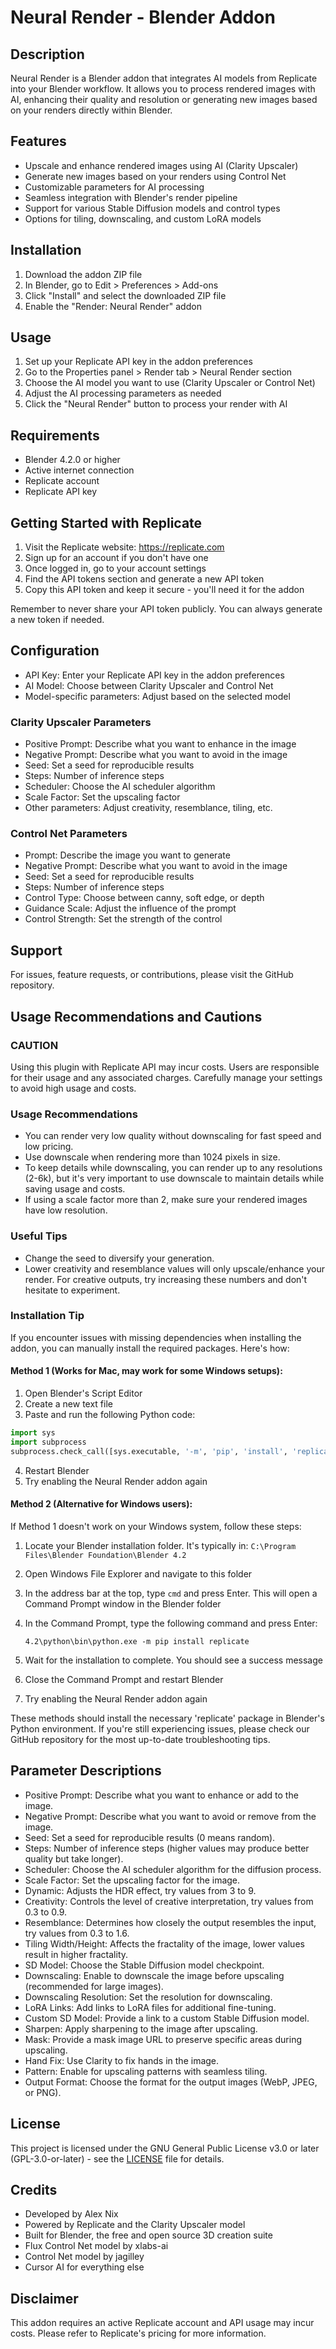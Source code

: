 # Neural Render - Blender Addon

## Description
Neural Render is a Blender addon that integrates AI models from Replicate into your Blender workflow. It allows you to process rendered images with AI, enhancing their quality and resolution or generating new images based on your renders directly within Blender.

## Features
- Upscale and enhance rendered images using AI (Clarity Upscaler)
- Generate new images based on your renders using Control Net
- Customizable parameters for AI processing
- Seamless integration with Blender's render pipeline
- Support for various Stable Diffusion models and control types
- Options for tiling, downscaling, and custom LoRA models

## Installation
1. Download the addon ZIP file
2. In Blender, go to Edit > Preferences > Add-ons
3. Click "Install" and select the downloaded ZIP file
4. Enable the "Render: Neural Render" addon

## Usage
1. Set up your Replicate API key in the addon preferences
2. Go to the Properties panel > Render tab > Neural Render section
3. Choose the AI model you want to use (Clarity Upscaler or Control Net)
4. Adjust the AI processing parameters as needed
5. Click the "Neural Render" button to process your render with AI

## Requirements
- Blender 4.2.0 or higher
- Active internet connection
- Replicate account
- Replicate API key

## Getting Started with Replicate
1. Visit the Replicate website: https://replicate.com
2. Sign up for an account if you don't have one
3. Once logged in, go to your account settings
4. Find the API tokens section and generate a new API token
5. Copy this API token and keep it secure - you'll need it for the addon

Remember to never share your API token publicly. You can always generate a new token if needed.

## Configuration
- API Key: Enter your Replicate API key in the addon preferences
- AI Model: Choose between Clarity Upscaler and Control Net
- Model-specific parameters: Adjust based on the selected model

### Clarity Upscaler Parameters
- Positive Prompt: Describe what you want to enhance in the image
- Negative Prompt: Describe what you want to avoid in the image
- Seed: Set a seed for reproducible results
- Steps: Number of inference steps
- Scheduler: Choose the AI scheduler algorithm
- Scale Factor: Set the upscaling factor
- Other parameters: Adjust creativity, resemblance, tiling, etc.

### Control Net Parameters
- Prompt: Describe the image you want to generate
- Negative Prompt: Describe what you want to avoid in the image
- Seed: Set a seed for reproducible results
- Steps: Number of inference steps
- Control Type: Choose between canny, soft edge, or depth
- Guidance Scale: Adjust the influence of the prompt
- Control Strength: Set the strength of the control

## Support
For issues, feature requests, or contributions, please visit the GitHub repository.

## Usage Recommendations and Cautions

### CAUTION
Using this plugin with Replicate API may incur costs. Users are responsible for their usage and any associated charges. Carefully manage your settings to avoid high usage and costs.

### Usage Recommendations
- You can render very low quality without downscaling for fast speed and low pricing.
- Use downscale when rendering more than 1024 pixels in size.
- To keep details while downscaling, you can render up to any resolutions (2-6k), but it's very important to use downscale to maintain details while saving usage and costs.
- If using a scale factor more than 2, make sure your rendered images have low resolution.

### Useful Tips
- Change the seed to diversify your generation.
- Lower creativity and resemblance values will only upscale/enhance your render. For creative outputs, try increasing these numbers and don't hesitate to experiment.

### Installation Tip
If you encounter issues with missing dependencies when installing the addon, you can manually install the required packages. Here's how:

#### Method 1 (Works for Mac, may work for some Windows setups):

1. Open Blender's Script Editor
2. Create a new text file
3. Paste and run the following Python code:

```python
import sys
import subprocess
subprocess.check_call([sys.executable, '-m', 'pip', 'install', 'replicate'])
```

4. Restart Blender
5. Try enabling the Neural Render addon again

#### Method 2 (Alternative for Windows users):

If Method 1 doesn't work on your Windows system, follow these steps:

1. Locate your Blender installation folder. It's typically in:
   `C:\Program Files\Blender Foundation\Blender 4.2`

2. Open Windows File Explorer and navigate to this folder

3. In the address bar at the top, type `cmd` and press Enter. This will open a Command Prompt window in the Blender folder

4. In the Command Prompt, type the following command and press Enter:
   ```
   4.2\python\bin\python.exe -m pip install replicate
   ```

5. Wait for the installation to complete. You should see a success message

6. Close the Command Prompt and restart Blender

7. Try enabling the Neural Render addon again

These methods should install the necessary 'replicate' package in Blender's Python environment. If you're still experiencing issues, please check our GitHub repository for the most up-to-date troubleshooting tips.

## Parameter Descriptions

- Positive Prompt: Describe what you want to enhance or add to the image.
- Negative Prompt: Describe what you want to avoid or remove from the image.
- Seed: Set a seed for reproducible results (0 means random).
- Steps: Number of inference steps (higher values may produce better quality but take longer).
- Scheduler: Choose the AI scheduler algorithm for the diffusion process.
- Scale Factor: Set the upscaling factor for the image.
- Dynamic: Adjusts the HDR effect, try values from 3 to 9.
- Creativity: Controls the level of creative interpretation, try values from 0.3 to 0.9.
- Resemblance: Determines how closely the output resembles the input, try values from 0.3 to 1.6.
- Tiling Width/Height: Affects the fractality of the image, lower values result in higher fractality.
- SD Model: Choose the Stable Diffusion model checkpoint.
- Downscaling: Enable to downscale the image before upscaling (recommended for large images).
- Downscaling Resolution: Set the resolution for downscaling.
- LoRA Links: Add links to LoRA files for additional fine-tuning.
- Custom SD Model: Provide a link to a custom Stable Diffusion model.
- Sharpen: Apply sharpening to the image after upscaling.
- Mask: Provide a mask image URL to preserve specific areas during upscaling.
- Hand Fix: Use Clarity to fix hands in the image.
- Pattern: Enable for upscaling patterns with seamless tiling.
- Output Format: Choose the format for the output images (WebP, JPEG, or PNG).

## License

This project is licensed under the GNU General Public License v3.0 or later (GPL-3.0-or-later) - see the [LICENSE](LICENSE) file for details.

## Credits
- Developed by Alex Nix
- Powered by Replicate and the Clarity Upscaler model
- Built for Blender, the free and open source 3D creation suite
- Flux Control Net model by xlabs-ai
- Control Net model by jagilley
- Cursor AI for everything else

## Disclaimer
This addon requires an active Replicate account and API usage may incur costs. Please refer to Replicate's pricing for more information.
